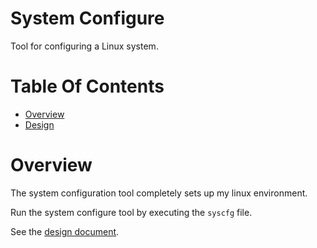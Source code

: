 # System Configure
Tool for configuring a Linux system.

# Table Of Contents
- [Overview](#overview)
- [Design](#design)

# Overview
The system configuration tool completely sets up my linux environment.  

Run the system configure tool by executing the `syscfg` file.  

See the [design document](DESIGN.md).

